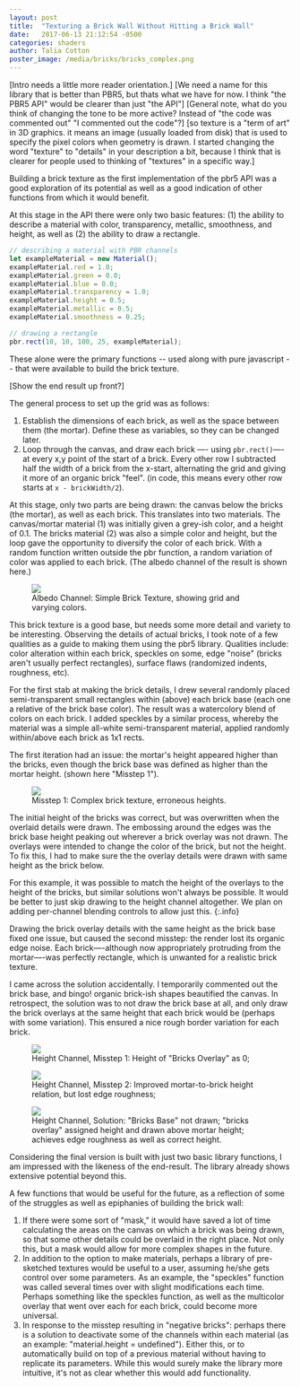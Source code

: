 ```yaml
---
layout: post
title:  "Texturing a Brick Wall Without Hitting a Brick Wall"
date:   2017-06-13 21:12:54 -0500
categories: shaders
author: Talia Cotton
poster_image: /media/bricks/bricks_complex.png
---
```


<!-- TC: Changes: changed most instances of API to PBR5 API; replaced instances of "texture" to "details" where most applicable; changed passive voice to active tone in some places. Reworded some passages to make it more concise. ("Don't Repeat Yourself.")-->

[Intro needs a little more reader orientation.]
[We need a name for this library that is better than PBR5, but thats what we have for now. I think "the PBR5 API" would be clearer than just "the API"]
[General note, what do you think of changing the tone to be more active? Instead of "the code was commented out" "I commented out the code"?]
[so texture is a "term of art" in 3D graphics. it means an image (usually loaded from disk) that is used to specify the pixel colors when geometry is drawn. I started changing the word "texture" to "details" in your description a bit, because I think that is clearer for people used to thinking of "textures" in a specific way.]


<!-- TC: What kind of a reader orientation do you think is needed here? -->

Building a brick texture as the first implementation of the pbr5 API was a good exploration of its potential as well as a good indication of other functions from which it would benefit.

At this stage in the API there were only two basic features: (1) the ability to describe a material with color, transparency, metallic, smoothness, and height, as well as (2) the ability to draw a rectangle.

```javascript
// describing a material with PBR channels
let exampleMaterial = new Material();
exampleMaterial.red = 1.0;
exampleMaterial.green = 0.0;
exampleMaterial.blue = 0.0;
exampleMaterial.transparency = 1.0;
exampleMaterial.height = 0.5;
exampleMaterial.metallic = 0.5;
exampleMaterial.smoothness = 0.25;

// drawing a rectangle
pbr.rect(10, 10, 100, 25, exampleMaterial);
```

These alone were the primary functions -- used along with pure javascript -- that were available to build the brick texture.

[Show the end result up front?]

The general process to set up the grid was as follows:
1. Establish the dimensions of each brick, as well as the space between them (the mortar). Define these as variables, so they can be changed later.
2. Loop through the canvas, and draw each brick —- using `pbr.rect()`—- at every x,y point of the start of a brick. Every other row I subtracted half the width of a brick from the x-start, alternating the grid and giving it more of an organic brick "feel". (in code, this means every other row starts at `x - brickWidth/2`).

At this stage, only two parts are being drawn: the canvas below the bricks (the mortar), as well as each brick. This translates into two materials. The canvas/mortar material (1) was initially given a grey-ish color, and a height of 0.1. The bricks material (2) was also a simple color and height, but the loop gave the opportunity to diversify the color of each brick. With a random function written outside the pbr function, a random variation of color was applied to each brick. (The albedo channel of the result is shown here.)


<div class="figures">
    <figure>
        <img src="{{site.baseurl}}/media/bricks/bricks_basic_albedo.png">
        <figcaption>
        Albedo Channel: Simple Brick Texture, showing grid and varying colors.
        </figcaption>
    </figure>
</div>


This brick texture is a good base, but needs some more detail and variety to be interesting. Observing the details of actual bricks, I took note of a few qualities as a guide to making them using the pbr5 library. Qualities include: color alteration within each brick, speckles on some, edge "noise" (bricks aren't usually perfect rectangles), surface flaws (randomized indents, roughness, etc).

For the first stab at making the brick details, I drew several randomly placed semi-transparent small rectangles within (above) each brick base (each one a relative of the brick base color). The result was a watercolory blend of colors on each brick. I added speckles by a similar process, whereby the material was a simple all-white semi-transparent material, applied randomly within/above each brick as 1x1 rects.

The first iteration had an issue: the mortar's height appeared higher than the bricks, even though the brick base was defined as higher than the mortar height. (shown here "Misstep 1").

<div class="figures">
    <figure>
        <img src="{{site.baseurl}}/media/bricks/misstep2.png">
        <figcaption>
        Misstep 1: Complex brick texture, erroneous heights.
        </figcaption>
    </figure>
</div>

The initial height of the bricks was correct, but was overwritten when the overlaid details were drawn. The embossing around the edges was the brick base height peaking out wherever a brick overlay was not drawn. The overlays were intended to change the color of the brick, but not the height. To fix this, I had to make sure the the overlay details were drawn with same height as the brick below.

For this example, it was possible to match the height of the overlays to the height of the bricks, but similar solutions won't always be possible. It would be better to just skip drawing to the height channel altogether. We plan on adding per-channel blending controls to allow just this.
{:.info}

Drawing the brick overlay details with the same height as the brick base fixed one issue, but caused the second misstep: the render lost its organic edge noise. Each brick—-although now appropriately protruding from the mortar—-was perfectly rectangle, which is unwanted for a realistic brick texture.

I came across the solution accidentally. I temporarily commented out the brick base, and bingo! organic brick-ish shapes beautified the canvas. In retrospect, the solution was to not draw the brick base at all, and only draw the brick overlays at the same height that each brick would be (perhaps with some variation). This ensured a nice rough border variation for each brick.


<div class="figures">
    <figure>
        <img src="{{site.baseurl}}/media/bricks/bricks_height0.png">
        <figcaption>
        Height Channel, Misstep 1: Height of "Bricks Overlay" as 0;
        </figcaption>
    </figure>
    <figure>
        <img src="{{site.baseurl}}/media/bricks/bricks_height1.png">
        <figcaption>
        Height Channel, Misstep 2: Improved mortar-to-brick height relation, but lost edge roughness;
        </figcaption>
    </figure>
    <figure>
        <img src="{{site.baseurl}}/media/bricks/bricks_height2.png">
        <figcaption>
        Height Channel, Solution: "Bricks Base" not drawn; "bricks overlay" assigned height and drawn above mortar height; achieves edge roughness as well as correct height.
        </figcaption>
    </figure>
</div>

Considering the final version is built with just two basic library functions, I am impressed with the likeness of the end-result. The library already shows extensive potential beyond this.

<!-- JB: [Final beauty shot?]  -->
<!-- TC: Different from the last of the three images above? -->


A few functions that would be useful for the future, as a reflection of some of the struggles as well as epiphanies of building the brick wall:
1. If there were some sort of "mask," it would have saved a lot of time calculating the areas on the canvas on which a brick was being drawn, so that some other details could be overlaid in the right place. Not only this, but a mask would allow for more complex shapes in the future.
2. In addition to the option to make materials, perhaps a library of pre-sketched textures would be useful to a user, assuming he/she gets control over some parameters. As an example, the "speckles" function was called several times over with slight modifications each time. Perhaps something like the speckles function, as well as the multicolor overlay that went over each for each brick, could become more universal.
3. In response to the misstep resulting in "negative bricks": perhaps there is a solution to deactivate some of the channels within each material (as an example: "material.height = undefined"). Either this, or to automatically build on top of a previous material without having to replicate its parameters. While this would surely make the library more intuitive, it's not as clear whether this would add functionality.
